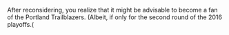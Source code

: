 After reconsidering, you realize that it might be advisable to become a fan 
of the Portland Trailblazers. (Albeit, if only for the second round of the 
2016 playoffs.(   
